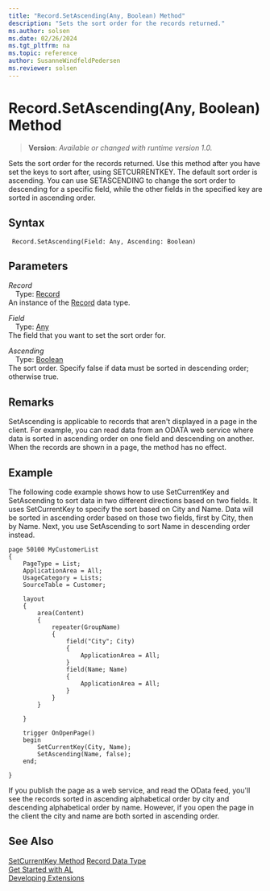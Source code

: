 ```yaml
---
title: "Record.SetAscending(Any, Boolean) Method"
description: "Sets the sort order for the records returned."
ms.author: solsen
ms.date: 02/26/2024
ms.tgt_pltfrm: na
ms.topic: reference
author: SusanneWindfeldPedersen
ms.reviewer: solsen
---
```

[//]: # (START>DO_NOT_EDIT)
[//]: # (IMPORTANT:Do not edit any of the content between here and the END>DO_NOT_EDIT.)
[//]: # (Any modifications should be made in the .xml files in the ModernDev repo.)
# Record.SetAscending(Any, Boolean) Method
> **Version**: _Available or changed with runtime version 1.0._

Sets the sort order for the records returned. Use this method after you have set the keys to sort after, using SETCURRENTKEY. The default sort order is ascending. You can use SETASCENDING to change the sort order to descending for a specific field, while the other fields in the specified key are sorted in ascending order.


## Syntax
```AL
 Record.SetAscending(Field: Any, Ascending: Boolean)
```
## Parameters
*Record*  
&emsp;Type: [Record](record-data-type.md)  
An instance of the [Record](record-data-type.md) data type.  

*Field*  
&emsp;Type: [Any](../any/any-data-type.md)  
The field that you want to set the sort order for.  

*Ascending*  
&emsp;Type: [Boolean](../boolean/boolean-data-type.md)  
The sort order. Specify false if data must be sorted in descending order; otherwise true.  



[//]: # (IMPORTANT: END>DO_NOT_EDIT)

## Remarks

SetAscending is applicable to records that aren't displayed in a page in the client. For example, you can read data from an ODATA web service where data is sorted in ascending order on one field and descending on another. When the records are shown in a page, the method has no effect.

## Example

The following code example shows how to use SetCurrentKey and SetAscending to sort data in two different directions based on two fields. It uses SetCurrentKey to specify the sort based on City and Name. Data will be sorted in ascending order based on those two fields, first by City, then by Name. Next, you use SetAscending to sort Name in descending order instead.

```al
page 50100 MyCustomerList
{
    PageType = List;
    ApplicationArea = All;
    UsageCategory = Lists;
    SourceTable = Customer;

    layout
    {
        area(Content)
        {
            repeater(GroupName)
            {
                field("City"; City)
                {
                    ApplicationArea = All;
                }
                field(Name; Name)
                {
                    ApplicationArea = All;
                }
            }
        }

    }

    trigger OnOpenPage()
    begin
        SetCurrentKey(City, Name);
        SetAscending(Name, false);
    end;

}
```

If you publish the page as a web service, and read the OData feed, you'll see the records sorted in ascending alphabetical order by city and descending alphabetical order by name. However, if you open the page in the client the city and name are both sorted in ascending order.

## See Also

[SetCurrentKey Method](record-setcurrentkey-method.md)
[Record Data Type](record-data-type.md)  
[Get Started with AL](../../devenv-get-started.md)  
[Developing Extensions](../../devenv-dev-overview.md)